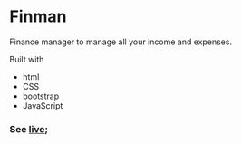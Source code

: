 # Finman

 Finance manager to manage all your income and expenses.

Built with 
- html
- CSS
- bootstrap
- JavaScript

###  See [live](https://finman.now.sh);


